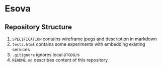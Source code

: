 # Esova

## Repository Structure
1. `SPECIFICATION` contains wireframe jpegs and description in markdown
2. `tests.html` contains some experiments with embedding existing services
3. `.gitignore` ignores local `@TODO/`s
4. `README.md` describes content of this repository
